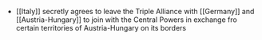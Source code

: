 - [[Italy]] secretly agrees to leave the Triple Alliance with [[Germany]] and [[Austria-Hungary]] to join with the Central Powers in exchange fro certain territories of Austria-Hungary on its borders